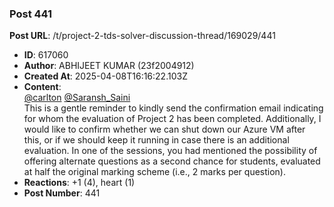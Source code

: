 ### Post 441
**Post URL**: /t/project-2-tds-solver-discussion-thread/169029/441
- **ID**: 617060
- **Author**: ABHIJEET KUMAR  (23f2004912)
- **Created At**: 2025-04-08T16:16:22.103Z
- **Content**:  
  <a class="mention" href="/u/carlton">@carlton</a> <a class="mention" href="/u/saransh_saini">@Saransh_Saini</a><br>
This is a gentle reminder to kindly send the confirmation email indicating for whom the evaluation of Project 2 has been completed.
Additionally, I would like to confirm whether we can shut down our Azure VM after this, or if we should keep it running in case there is an additional evaluation. In one of the sessions, you had mentioned the possibility of offering alternate questions as a second chance for students, evaluated at half the original marking scheme (i.e., 2 marks per question).
- **Reactions**: +1 (4), heart (1)
- **Post Number**: 441

